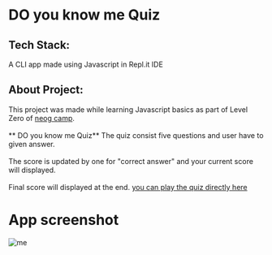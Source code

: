 # DO you know me Quiz
## Tech Stack:
A CLI app made using Javascript in Repl.it IDE
## About Project:
This project was made while learning Javascript basics as part of Level Zero of [neog camp](https://neog.camp/guide/home).
<br><br>
** DO you know me Quiz** The quiz consist five questions and user have to given answer.
<br><br>
The score is updated by one for "correct answer" and your current score will displayed.
<br><br>
Final score will displayed at the end.
[you can play the quiz directly here](https://replit.com/@sindoojapaladi/do-you-know-me?embed=1&output=1)
 
# App screenshot
![me](https://user-images.githubusercontent.com/88897390/211185804-388bfe7d-a2cc-447b-a18b-2418c43e40ea.jpg)
